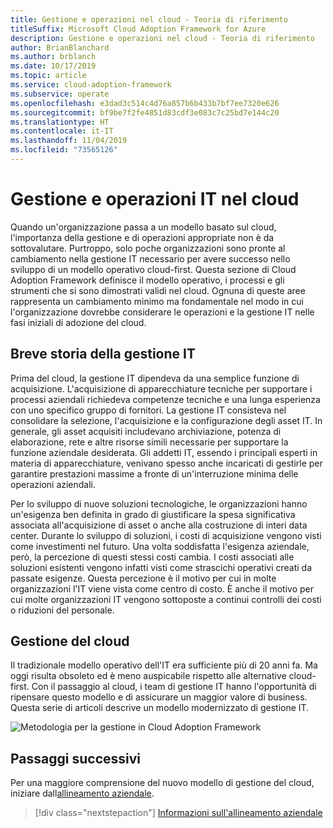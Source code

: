 ```yaml
---
title: Gestione e operazioni nel cloud - Teoria di riferimento
titleSuffix: Microsoft Cloud Adoption Framework for Azure
description: Gestione e operazioni nel cloud - Teoria di riferimento
author: BrianBlanchard
ms.author: brblanch
ms.date: 10/17/2019
ms.topic: article
ms.service: cloud-adoption-framework
ms.subservice: operate
ms.openlocfilehash: e3dad3c514c4d76a857b6b433b7bf7ee7320e626
ms.sourcegitcommit: bf9be7f2fe4851d83cdf3e083c7c25bd7e144c20
ms.translationtype: HT
ms.contentlocale: it-IT
ms.lasthandoff: 11/04/2019
ms.locfileid: "73565126"
---
```

# <a name="it-management-and-operations-in-the-cloud"></a>Gestione e operazioni IT nel cloud

Quando un'organizzazione passa a un modello basato sul cloud, l'importanza della gestione e di operazioni appropriate non è da sottovalutare. Purtroppo, solo poche organizzazioni sono pronte al cambiamento nella gestione IT necessario per avere successo nello sviluppo di un modello operativo cloud-first. Questa sezione di Cloud Adoption Framework definisce il modello operativo, i processi e gli strumenti che si sono dimostrati validi nel cloud. Ognuna di queste aree rappresenta un cambiamento minimo ma fondamentale nel modo in cui l'organizzazione dovrebbe considerare le operazioni e la gestione IT nelle fasi iniziali di adozione del cloud.

## <a name="brief-history-of-it-management"></a>Breve storia della gestione IT

Prima del cloud, la gestione IT dipendeva da una semplice funzione di acquisizione. L'acquisizione di apparecchiature tecniche per supportare i processi aziendali richiedeva competenze tecniche e una lunga esperienza con uno specifico gruppo di fornitori. La gestione IT consisteva nel consolidare la selezione, l'acquisizione e la configurazione degli asset IT. In generale, gli asset acquisiti includevano archiviazione, potenza di elaborazione, rete e altre risorse simili necessarie per supportare la funzione aziendale desiderata. Gli addetti IT, essendo i principali esperti in materia di apparecchiature, venivano spesso anche incaricati di gestirle per garantire prestazioni massime a fronte di un'interruzione minima delle operazioni aziendali.

Per lo sviluppo di nuove soluzioni tecnologiche, le organizzazioni hanno un'esigenza ben definita in grado di giustificare la spesa significativa associata all'acquisizione di asset o anche alla costruzione di interi data center. Durante lo sviluppo di soluzioni, i costi di acquisizione vengono visti come investimenti nel futuro. Una volta soddisfatta l'esigenza aziendale, però, la percezione di questi stessi costi cambia. I costi associati alle soluzioni esistenti vengono infatti visti come strascichi operativi creati da passate esigenze. Questa percezione è il motivo per cui in molte organizzazioni l'IT viene vista come centro di costo. È anche il motivo per cui molte organizzazioni IT vengono sottoposte a continui controlli dei costi o riduzioni del personale.

## <a name="cloud-management"></a>Gestione del cloud

Il tradizionale modello operativo dell'IT era sufficiente più di 20 anni fa. Ma oggi risulta obsoleto ed è meno auspicabile rispetto alle alternative cloud-first. Con il passaggio al cloud, i team di gestione IT hanno l'opportunità di ripensare questo modello e di assicurare un maggior valore di business. Questa serie di articoli descrive un modello modernizzato di gestione IT.

![Metodologia per la gestione in Cloud Adoption Framework](../../_images/manage/caf-manage.png)

## <a name="next-steps"></a>Passaggi successivi

Per una maggiore comprensione del nuovo modello di gestione del cloud, iniziare dall[allineamento aziendale](./business-alignment.md).

> [!div class="nextstepaction"]
> [Informazioni sull'allineamento aziendale](./business-alignment.md)
